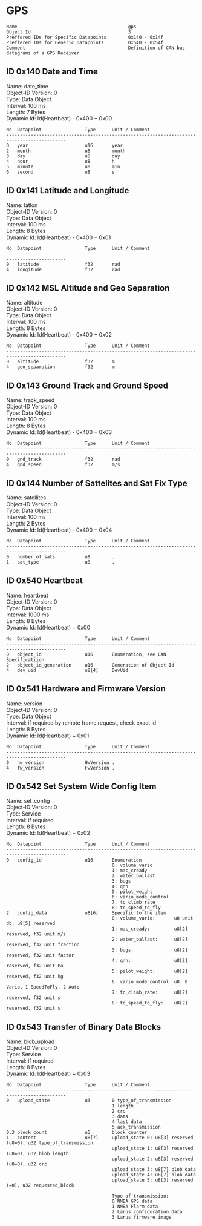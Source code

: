 GPS
===

    Name                                         gps                                
    Object Id                                    3                                  
    Preffered IDs for Specific Datapoints        0x140 - 0x14f                      
    Preffered IDs for Generic Datapoints         0x540 - 0x54f                      
    Comment                                      Definition of CAN bus datagrams of a GPS Receiver

ID 0x140 Date and Time
---
Name: date_time  
Object-ID Version: 0  
Type: Data Object  
Interval: 100 ms  
Length: 7 Bytes  
Dynamic Id: Id(Heartbeat) - 0x400 + 0x00

    No  Datapoint                Type      Unit / Comment                               
    --------------------------------------------------------------------------------------------
    0   year                     u16       year                                         
    2   month                    u8        month                                        
    3   day                      u8        day                                          
    4   hour                     u8        h                                            
    5   minute                   u8        min                                          
    6   second                   u8        s                                            

ID 0x141 Latitude and Longitude
---
Name: latlon  
Object-ID Version: 0  
Type: Data Object  
Interval: 100 ms  
Length: 8 Bytes  
Dynamic Id: Id(Heartbeat) - 0x400 + 0x01

    No  Datapoint                Type      Unit / Comment                               
    --------------------------------------------------------------------------------------------
    0   latitude                 f32       rad                                          
    4   longitude                f32       rad                                          

ID 0x142 MSL Altitude and Geo Separation
---
Name: altitude  
Object-ID Version: 0  
Type: Data Object  
Interval: 100 ms  
Length: 8 Bytes  
Dynamic Id: Id(Heartbeat) - 0x400 + 0x02

    No  Datapoint                Type      Unit / Comment                               
    --------------------------------------------------------------------------------------------
    0   altitude                 f32       m                                            
    4   geo_separation           f32       m                                            

ID 0x143 Ground Track and Ground Speed
---
Name: track_speed  
Object-ID Version: 0  
Type: Data Object  
Interval: 100 ms  
Length: 8 Bytes  
Dynamic Id: Id(Heartbeat) - 0x400 + 0x03

    No  Datapoint                Type      Unit / Comment                               
    --------------------------------------------------------------------------------------------
    0   gnd_track                f32       rad                                          
    4   gnd_speed                f32       m/s                                          

ID 0x144 Number of Sattelites and Sat Fix Type
---
Name: satellites  
Object-ID Version: 0  
Type: Data Object  
Interval: 100 ms  
Length: 2 Bytes  
Dynamic Id: Id(Heartbeat) - 0x400 + 0x04

    No  Datapoint                Type      Unit / Comment                               
    --------------------------------------------------------------------------------------------
    0   number_of_sats           u8        .                                            
    1   sat_type                 u8        .                                            

ID 0x540 Heartbeat
---
Name: heartbeat  
Object-ID Version: 0  
Type: Data Object  
Interval: 1000 ms  
Length: 8 Bytes  
Dynamic Id: Id(Heartbeat) + 0x00

    No  Datapoint                Type      Unit / Comment                               
    --------------------------------------------------------------------------------------------
    0   object_id                u16       Enumeration, see CAN Specificatiion          
    2   object_id_generation     u16       Generation of Object Id                      
    4   dev_uid                  u8[4]     DevUid                                       

ID 0x541 Hardware and Firmware Version
---
Name: version  
Object-ID Version: 0  
Type: Data Object  
Interval: if required by remote frame request, check exact id  
Length: 8 Bytes  
Dynamic Id: Id(Heartbeat) + 0x01

    No  Datapoint                Type      Unit / Comment                               
    --------------------------------------------------------------------------------------------
    0   hw_version               HwVersion .                                            
    4   fw_version               FwVersion .                                            

ID 0x542 Set System Wide Config Item
---
Name: set_config  
Object-ID Version: 0  
Type: Service  
Interval: if required  
Length: 8 Bytes  
Dynamic Id: Id(Heartbeat) + 0x02

    No  Datapoint                Type      Unit / Comment                               
    --------------------------------------------------------------------------------------------
    0   config_id                u16       Enumeration                                  
                                           0: volume_vario                              
                                           1: mac_cready                                
                                           2: water_ballast                             
                                           3: bugs                                      
                                           4: qnh                                       
                                           5: pilot_weight                              
                                           6: vario_mode_control                        
                                           7: tc_climb_rate                             
                                           8: tc_speed_to_fly                           
    2   config_data              u8[6]     Specific to the item                         
                                           0: volume_vario:       u8 unit db, u8[5] reserved
                                           1: mac_cready:         u8[2] reserved, f32 unit m/s
                                           2: water_ballast:      u8[2] reserved, f32 unit fraction
                                           3: bugs:               u8[2] reserved, f32 unit factor
                                           4: qnh:                u8[2] reserved, f32 unit Pa
                                           5: pilot_weight:       u8[2] reserved, f32 unit kg
                                           6: vario_mode_control  u8: 0 Vario, 1 SpeedToFly, 2 Auto
                                           7: tc_climb_rate:      u8[2] reserved, f32 unit s
                                           8: tc_speed_to_fly:    u8[2] reserved, f32 unit s

ID 0x543 Transfer of Binary Data Blocks
---
Name: blob_upload  
Object-ID Version: 0  
Type: Service  
Interval: if required  
Length: 8 Bytes  
Dynamic Id: Id(Heartbeat) + 0x03

    No  Datapoint                Type      Unit / Comment                               
    --------------------------------------------------------------------------------------------
    0   upload_state             u3        0 type_of_transmission                       
                                           1 length                                     
                                           2 crc                                        
                                           3 data                                       
                                           4 last data                                  
                                           5 ack_transmission                           
    0.3 block_count              u5        block counter                                
    1   content                  u8[7]     upload_state 0: u8[3] reserved (u8=0), u32 type_of_transmission
                                           upload_state 1: u8[3] reserved (u8=0), u32 blob_length
                                           upload_state 2: u8[3] reserved (u8=0), u32 crc
                                           upload_state 3: u8[7] blob data              
                                           upload_state 4: u8[7] blob data              
                                           upload_state 5: u8[3] reserved (=0), u32 requested_block
                                           _                                            
                                           Type of transmission:                        
                                           0 NMEA GPS data                              
                                           1 NMEA Flarm data                            
                                           2 Larus configuration data                   
                                           3 Larus firmware image                       

